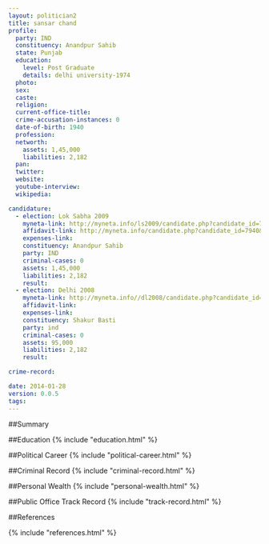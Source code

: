 ```yaml
---
layout: politician2
title: sansar chand
profile: 
  party: IND
  constituency: Anandpur Sahib
  state: Punjab
  education: 
    level: Post Graduate
    details: delhi university-1974
  photo: 
  sex: 
  caste: 
  religion: 
  current-office-title: 
  crime-accusation-instances: 0
  date-of-birth: 1940
  profession: 
  networth: 
    assets: 1,45,000
    liabilities: 2,182
  pan: 
  twitter: 
  website: 
  youtube-interview: 
  wikipedia: 

candidature: 
  - election: Lok Sabha 2009
    myneta-link: http://myneta.info/ls2009/candidate.php?candidate_id=7940
    affidavit-link: http://myneta.info/candidate.php?candidate_id=7940&scan=original
    expenses-link: 
    constituency: Anandpur Sahib 
    party: IND
    criminal-cases: 0
    assets: 1,45,000
    liabilities: 2,182
    result:  
  - election: Delhi 2008
    myneta-link: http://myneta.info//dl2008/candidate.php?candidate_id=519
    affidavit-link: 
    expenses-link: 
    constituency: Shakur Basti 
    party: ind
    criminal-cases: 0
    assets: 95,000
    liabilities: 2,182
    result:  

crime-record: 

date: 2014-01-28
version: 0.0.5
tags: 
---
```

##Summary


##Education
{% include "education.html" %}


##Political Career
{% include "political-career.html" %}


##Criminal Record
{% include "criminal-record.html" %}


##Personal Wealth
{% include "personal-wealth.html" %}


##Public Office Track Record
{% include "track-record.html" %}


##References


{% include "references.html" %}